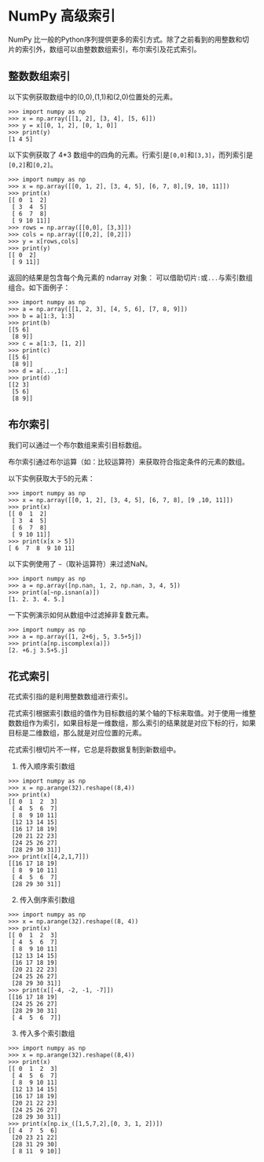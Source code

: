 # NumPy 高级索引

NumPy 比一般的Python序列提供更多的索引方式。除了之前看到的用整数和切片的索引外，数组可以由整数数组索引，布尔索引及花式索引。

## 整数数组索引

以下实例获取数组中的(0,0),(1,1)和(2,0)位置处的元素。

```
>>> import numpy as np
>>> x = np.array([[1, 2], [3, 4], [5, 6]])
>>> y = x[[0, 1, 2], [0, 1, 0]]
>>> print(y)
[1 4 5]
```

以下实例获取了 4*3 数组中的四角的元素。行索引是`[0,0]`和`[3,3]`，而列索引是`[0,2]`和`[0,2]`。

```
>>> import numpy as np
>>> x = np.array([[0, 1, 2], [3, 4, 5], [6, 7, 8],[9, 10, 11]])
>>> print(x)
[[ 0  1  2]
 [ 3  4  5]
 [ 6  7  8]
 [ 9 10 11]]
>>> rows = np.array([[0,0], [3,3]])
>>> cols = np.array([[0,2], [0,2]])
>>> y = x[rows,cols]
>>> print(y)
[[ 0  2]
 [ 9 11]]
```

返回的结果是包含每个角元素的 ndarray 对象：
可以借助切片`:`或`...`与索引数组组合。如下面例子：

```
>>> import numpy as np
>>> a = np.array([[1, 2, 3], [4, 5, 6], [7, 8, 9]])
>>> b = a[1:3, 1:3]
>>> print(b)
[[5 6]
 [8 9]]
>>> c = a[1:3, [1, 2]]
>>> print(c)
[[5 6]
 [8 9]]
>>> d = a[...,1:]
>>> print(d)
[[2 3]
 [5 6]
 [8 9]]
```

## 布尔索引

我们可以通过一个布尔数组来索引目标数组。

布尔索引通过布尔运算（如：比较运算符）来获取符合指定条件的元素的数组。

以下实例获取大于5的元素：

```
>>> import numpy as np
>>> x = np.array([[0, 1, 2], [3, 4, 5], [6, 7, 8], [9 ,10, 11]])
>>> print(x)
[[ 0  1  2]
 [ 3  4  5]
 [ 6  7  8]
 [ 9 10 11]]
>>> print(x[x > 5])
[ 6  7  8  9 10 11]
```

以下实例使用了 `~`（取补运算符）来过滤NaN。

```
>>> import numpy as np
>>> a = np.array([np.nan, 1, 2, np.nan, 3, 4, 5])
>>> print(a[~np.isnan(a)])
[1. 2. 3. 4. 5.]
```

一下实例演示如何从数组中过滤掉非复数元素。

```
>>> import numpy as np
>>> a = np.array([1, 2+6j, 5, 3.5+5j])
>>> print(a[np.iscomplex(a)])
[2. +6.j 3.5+5.j]
```

## 花式索引

花式索引指的是利用整数数组进行索引。

花式索引根据索引数组的值作为目标数组的某个轴的下标来取值。对于使用一维整数数组作为索引，如果目标是一维数组，那么索引的结果就是对应下标的行，如果目标是二维数组，那么就是对应位置的元素。

花式索引根切片不一样，它总是将数据复制到新数组中。

1. 传入顺序索引数组

```
>>> import numpy as np
>>> x = np.arange(32).reshape((8,4))
>>> print(x)
[[ 0  1  2  3]
 [ 4  5  6  7]
 [ 8  9 10 11]
 [12 13 14 15]
 [16 17 18 19]
 [20 21 22 23]
 [24 25 26 27]
 [28 29 30 31]]
>>> print(x[[4,2,1,7]])
[[16 17 18 19]
 [ 8  9 10 11]
 [ 4  5  6  7]
 [28 29 30 31]]
```

2. 传入倒序索引数组

```
>>> import numpy as np
>>> x = np.arange(32).reshape((8, 4))
>>> print(x)
[[ 0  1  2  3]
 [ 4  5  6  7]
 [ 8  9 10 11]
 [12 13 14 15]
 [16 17 18 19]
 [20 21 22 23]
 [24 25 26 27]
 [28 29 30 31]]
>>> print(x[[-4, -2, -1, -7]])
[[16 17 18 19]
 [24 25 26 27]
 [28 29 30 31]
 [ 4  5  6  7]]
```

3. 传入多个索引数组

```
>>> import numpy as np
>>> x = np.arange(32).reshape((8,4))
>>> print(x)
[[ 0  1  2  3]
 [ 4  5  6  7]
 [ 8  9 10 11]
 [12 13 14 15]
 [16 17 18 19]
 [20 21 22 23]
 [24 25 26 27]
 [28 29 30 31]]
>>> print(x[np.ix_([1,5,7,2],[0, 3, 1, 2])])
[[ 4  7  5  6]
 [20 23 21 22]
 [28 31 29 30]
 [ 8 11  9 10]]
```